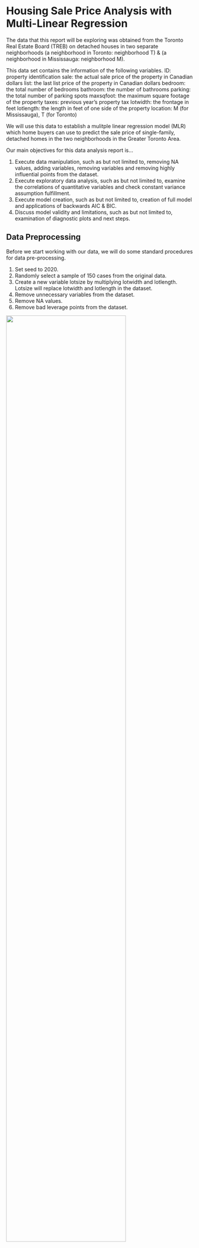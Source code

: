 # Housing Sale Price Analysis with Multi-Linear Regression

The data that this report will be exploring was obtained from the Toronto Real Estate Board (TREB) on detached houses in two separate neighborhoods (a neighborhood in Toronto: neighborhood T) & (a neighborhood in Mississauga: neighborhood M). 

This data set contains the information of the following variables.
ID: property identification
sale: the actual sale price of the property in Canadian dollars
list: the last list price of the property in Canadian dollars
bedroom: the total number of bedrooms
bathroom: the number of bathrooms
parking: the total number of parking spots
maxsqfoot: the maximum square footage of the property
taxes: previous year’s property tax
lotwidth: the frontage in feet
lotlength: the length in feet of one side of the property
location: M (for Mississauga), T (for Toronto)

We will use this data to establish a mulitple linear regression model (MLR) which home buyers can use to predict the sale price of single-family, detached homes in the two neighborhoods in the Greater Toronto Area.

Our main objectives for this data analysis report is…
1. Execute data manipulation, such as but not limited to, removing NA values, adding variables, removing variables and removing highly influential points from the dataset.
2. Execute exploratory data analysis, such as but not limited to, examine the correlations of quantitative variables and check constant variance assumption fulfillment.
3. Execute model creation, such as but not limited to, creation of full model and applications of backwards AIC & BIC.
4. Discuss model validity and limitations, such as but not limited to, examination of diagnostic plots and next steps.

## Data Preprocessing
Before we start working with our data, we will do some standard procedures for data pre-processing.
1. Set seed to 2020.
2. Randomly select a sample of 150 cases from the original data.
3. Create a new variable lotsize by multiplying lotwidth and lotlength. Lotsize will replace lotwidth and lotlength in the dataset.
4. Remove unnecessary variables from the dataset.
5. Remove NA values.
6. Remove bad leverage points from the dataset.

<img src="images/img_1.png" width="80%" height="80%">

7. Run an initial multi-linear regression to identify leverage and influential points.

<img src="images/img_2.png" width="80%" height="80%">

The first line in the output above shows leverage values of the data points to their corresponding ID’s. The second line shows Cook’s distance. As we can see observation 109 has both the highest leverage value and Cook’s distance. Thus, we will remove this point from the dataset, as it may be a bad leverage point. We have now cleaned our dataset. We will use this as our sample moving forward in our analysis. 

## Exploratory Data Analysis

Let us examine the pairwise correlations and scatterplot matrix for all pairs of quantative variables in the data.

<img src="images/img_3.png" width="80%" height="80%">

<img src="images/img_4.png" width="80%" height="80%">

Using the output above, we can describe how each quantitative predictor for sale price rank, in terms of their correlation coefficient from highest to lowest.

1. List (0.9856)
2. Taxes (0.7169)
3. Bathroom (0.6601)
4. Bedroom (0.4810)
5. Lotsize (0.2933)
6. Parking (0.0891)

Looking at the pairwise correlations we can check for multicollinearity between predictor variables. From the results there are no two predictors variables that are highly correlated with each other, enough to remove one of the predictor variables from the dataset.

To confirm this we will produce some vif values, using a threshold of 5 to check for multicollinearity.

<img src="images/img_5.png" width="80%" height="80%">

Since none of the variables have a VIF of over 5, we can conclude that multicollinearity is not an issue with this dataset.

Our scatter plot matrix can give us an idea of which variables to look out for that violate their constant variance assumption. From our output above, we can see that for the scatter plot of sale price and parking, the plots are in the shape of a fan. This shows that as parking numbers increase, there is large variability in the change in sale price. Leading us to think that sales ~ parking will not satisfy the constant variance assumption. We will confirm our observation by examing the diagnostic plots.

<img src="images/img_6.png" width="70%" height="70%">
<img src="images/img_7.png" width="70%" height="70%">

Let us bring out attention to the Scale-Location plot, this plot shows the squared standardized residuals. As we can see it is not a straight line. This shows that the constant variance assumption is not satisfied, confirming our inkling from the scatter plot observations, that sale~price SLR model doesn’t satisfy the constant variance assumption.

## Methods & Model

First we will fit an additive linear regression model with all the available predictor variables for sale price. For our analysis we will be using a benchmark significance level of 5%.

<img src="images/img_8.png" width="70%" height="70%">

From looking a the output above, we can see that the predictors that are significant in the full model are, list, bedroom, taxes and locationT. We will interpret the coefficients of the predictor variable that are significant in the model.

As the list price increases by one Canadian dollar, the sale price is expected to increase by 0.8186 Canadian dollars, holding all other independent predictor variables constant.

As the number of bedrooms increase by one bedroom, the sale price is expected to increase by 30810 Canadian dollars, holding all other independent predictor variables constant.

As the amount of tax increase by one Canadian dollar, the sale price is expected to increase by 20.51 Canadian dollars, holding all other independent predictor variables constant.

When the location is T (Toronto Neighborhood) as opposed to location is M (Mississauga), the sale price is expected to increase by 101600 Canadian dollars, holding all other independent predictor variables constant.

We would now like to compare the full model above with a model created using backwards elimination with AIC.

<img src="images/img_9.png" width="65%" height="65%">
<img src="images/img_10.png" width="75%" height="75%">
<img src="images/img_11.png" width="80%" height="80%">

Below is the final fitted model from Backwards AIC.
<img src="images/img_12.png" width="80%" height="80%">

Let us compare the full model to the Backwards AIC model. Firstly, both the full model and the Backward AIC have statistically significance F test results, indicative from the very small p-values (2.2e-16). In the final Backwards AIC model there model does not include the lotsize variable. Even though the Backwards AIC model has less predictor variables, the adjusted R squared is 0.9791, which is higher than the adjusted R squared of the full model, which is 0.9788. The significance levels for the variables have not changed between the full model and the Backwards AIC. The list variable is still significant to 0%, bedroom variable is still significant to 1%, taxes variable is still significant to 0% and the locationT variable is still significant to 0.1%. The coefficients and intercepts did not change very much when comparing the full model and the Backward AIC model. From these results, it seems that we should omit the lotsize variable from our MLR model, since our adjusted R squared is better without taking it into consideration.

We would also like to execute the model using Backward BIC. The output is shown below…

<img src="images/img_13.png" width="60%" height="60%">
<img src="images/img_14.png" width="60%" height="60%">
<img src="images/img_15.png" width="60%" height="60%">

Below is the final fitted model from Backwards BIC. <br /> 
<img src="images/img_16.png" width="50%" height="50%">

Let us compare the new Backward BIC model to the Backward AIC and the full model. Firstly, both the full model, Backward AIC and the Backward BIC modelhave statistically significance F test results, indicative from the very small p-values (2.2e-16). In the Backward BIC model we only take into account 3 predictor variables; list, taxes and locationT. This means in comparison to our Backward AIC model, we have dropped the variables bedroom and parking. While the Backward AIC and the full model showed the same significance levels for the predictor variables, in the Backward BIC model, the significance level for the list and taxes variable remains at 0%, however the location T variables increased in significance level from 0.1% to 0%, becoming significant for a confidence interval. In the Backwards BIC the intercept is also now newly statistically significant at a level of 0.1%, this was not seen in the full model or the Backward AIC model.

Comparing the adjusted R squared values across the models, it is as follows, Backwards BIC < full model < Backwards AIC; 0.9785 < 0.9788 < 0.9791. Our Backwards AIC model has the highest adjusted R squared value, while our Backwards AIC model has the lowest adjusted R squared value. This makes sense since the Backwards BIC model only takes into account 3 predictor variables, while the Backwards AIC model takes into account 5 predictor variables. When looking at the estimated coefficient values across our models, the same predictor variables have similar coefficient values across the models. It is noteworthy to point out that the estimated intercept in the Backwards BIC model increased from 19660 < 23510 < 74400; full model < Backwards AIC < Backwards BIC. The reason why the Backwards AIC and Backwards BIC models are not the same is because the BIC model penalizes free parameters more strongly.

The decision on which model is the best is still unclear, and also depends on the usage of the intended model. If we are working with big data and computation time is a concern, we may opt for the Backward BIC model that takes into account only 3 predictor variables. IF we want to maximize our adjusted R squared, we would probably opt for the Backward AIC model.

## Discussions & Limitations

In this section we will discuss the validity of the models created in the section above, and run some diagnostics.
Here we output some of the diagnostic plots for the model we obtained in Section III Part III, which is the Backward BIC model.

<img src="images/img_17.png" width="70%" height="70%">

Let us examine the four diagnostic plots outputted above to see whether our MLR assumptions are satisfied.

The first MLR assumption that we would like to satisfy is model linearity. That the mean of the response at each set of values of the predictors is a linear function of the predictors. To see if this assumption is satisfied we will examine the residuals vs fitted plot on the top left of the four plots. For the model linearity assumption to be satisfied we hope to see no trends or patterns in the plot. The trend is straight and centered around zero. Thus, we can determine that our model linearity assumption is satisfied for the Backward BIC mode.

The second MLR assumption that we would like to examine is uncorrelated errors assumption. This means the errors are independent and uncorrelated from each other. To determine if this assumption is satisfied we would have to check the method the data has been collected, or the design of the study. We randomly selected the sample for this study, so randomization has been attempted. There is no randomized treatment allocation. Due to the randomized sample selection, we will loosely say that this assumption has been satisfied.

The third MLR assumption that we would like to examine is the constant variance assumption. This means that the errors at each set of values of the predictors should have equal variances. To see if this assumption is satisfied we will examine the scale-location plot on the bottom left of the four plots. For the constant variance assumption to be satisfied we hope to see no trends in this plot, we look for a null plot. The trend in the Scale-Location plot is straight, except for the beginning of the trend line which dips down slightly. For the most part we can say that the constant variance assumption is fulfilled, given this Scale-Location plot.

The fourth MLR assumption that we would like to examine is the normality of errors assumption. This means that the errors at each set of values of the predictors should be normally distributed. To see if the normal error MLR assumption is satisfied we will examine the plot on the top right of the four plots. For the normality of errors assumption to be satisfied, the data points should closely follow the straight line at a 45 degree angle upwards, any deviation would indicate a lack of error normality. Looking at the Normal Q-Q plot above, we can see that there is deviation from the line at the end of the line, highlighted are the points 43, 17 and 130. These deviations should be considered, so we will not say that the normality of errors assumption is satisfied, but rather something that should be remedied. A possible remedy is to remove the data points 43, 17 and 130 from the dataset.

From the analysis we have done so far, we can see that more work has to be done for us to get to our valid final model.

Some of the next steps I will take to find our final valid model are, to remove some of the data points from the data set that show up in the normal Q-Q plot. Removing these values will hopefully help to achieve the normality of errors assumption, being an effective remedy. Another possible direction we can take to satisfy the normality of errors assumption is to execute a box-cox transformation. This method will find the transformation that makes the transformed variable close to normally distributed. This way we will be able to normalize the errors for each predictor variable, rather than trying to satisfy the error by removing a couple points. However, it is noteworthy that conducting these transformations on the predictor variables does not gurantee an improvement in the results of the MLR.

Another step I would take would be to execute some added variable plots, this will help us visually assess each predictor variable. Using this method will help us determine which predictors to include in the model, beyond the multicollinearity consideration that we did in our analysis above.

In our analysis so far we have used backwards elimination, which removes predictor variables with the largest p-value from the model. In our next step I would also attempt a stepwise regression method, which combines forward and backwards elimination, where at each stage ter,s can be added, dropped and swapped. This will allow for a greater testing and possibility of different subsets of predictor variable outcomes in our final model.

Finally, the last next step I would execute would be some penalized linear regression. If the aim of the model creation would be to create a good enough model with the least amount of variables, I would use the lasso penalty method for the variable selection, as the coefficients are able to shrink to zero. I may opt for ridge regression when I know that most of the predictors will impact the response variable. However, these techniques are optimized for prediction rather than inference, so this should be considered when attempting these methods.

All this considered, before any next steps should be taken, we would need to determine the aim of the final model and what it is trying to achieve. From there we can determine whether we want to place importance on minimizing AIC/BIC values, minimizing adjusted R squared, minimize computation time for a good enough model, or if we want to prioritize inference over predictability.

This concludes the data analysis report. Thank you for reading!
